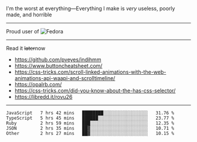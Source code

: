 I'm the worst at everything—Everything I make is *very* useless, poorly made, and horrible

___
Proud user of ![Fedora](https://img.shields.io/badge/-Fedora-white?style=flat-square&logo=fedora)

___
Read it <s>later</s>now
- https://github.com/pveyes/indihmm
- https://www.buttoncheatsheet.com/
- https://css-tricks.com/scroll-linked-animations-with-the-web-animations-api-waapi-and-scrolltimeline/
- https://opalrb.com/
- https://css-tricks.com/did-you-know-about-the-has-css-selector/
- https://libredd.it/rovu26

___
<!--START_SECTION:waka-->
```text
JavaScript   7 hrs 42 mins   ████████░░░░░░░░░░░░░░░░░   31.76 % 
TypeScript   5 hrs 45 mins   ██████░░░░░░░░░░░░░░░░░░░   23.77 % 
Ruby         2 hrs 59 mins   ███░░░░░░░░░░░░░░░░░░░░░░   12.35 % 
JSON         2 hrs 35 mins   ██▓░░░░░░░░░░░░░░░░░░░░░░   10.71 % 
Other        2 hrs 27 mins   ██▓░░░░░░░░░░░░░░░░░░░░░░   10.15 % 
```
<!--END_SECTION:waka-->
